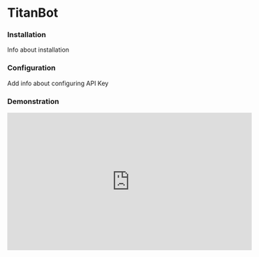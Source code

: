 # TitanBot


### Installation
Info about installation


### Configuration
Add info about configuring API Key 


### Demonstration


<iframe width="560" height="315" src="https://www.youtube.com/embed/Fg-2ccIZbTQ" frameborder="0" allow="accelerometer; autoplay; encrypted-media; gyroscope; picture-in-picture" allowfullscreen></iframe>

